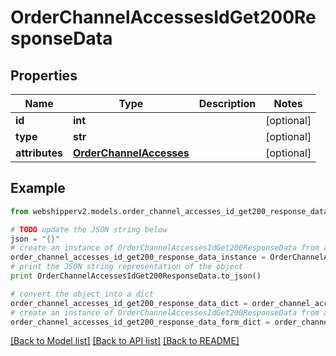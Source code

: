 # OrderChannelAccessesIdGet200ResponseData


## Properties
Name | Type | Description | Notes
------------ | ------------- | ------------- | -------------
**id** | **int** |  | [optional] 
**type** | **str** |  | [optional] 
**attributes** | [**OrderChannelAccesses**](OrderChannelAccesses.md) |  | [optional] 

## Example

```python
from webshipperv2.models.order_channel_accesses_id_get200_response_data import OrderChannelAccessesIdGet200ResponseData

# TODO update the JSON string below
json = "{}"
# create an instance of OrderChannelAccessesIdGet200ResponseData from a JSON string
order_channel_accesses_id_get200_response_data_instance = OrderChannelAccessesIdGet200ResponseData.from_json(json)
# print the JSON string representation of the object
print OrderChannelAccessesIdGet200ResponseData.to_json()

# convert the object into a dict
order_channel_accesses_id_get200_response_data_dict = order_channel_accesses_id_get200_response_data_instance.to_dict()
# create an instance of OrderChannelAccessesIdGet200ResponseData from a dict
order_channel_accesses_id_get200_response_data_form_dict = order_channel_accesses_id_get200_response_data.from_dict(order_channel_accesses_id_get200_response_data_dict)
```
[[Back to Model list]](../README.md#documentation-for-models) [[Back to API list]](../README.md#documentation-for-api-endpoints) [[Back to README]](../README.md)



